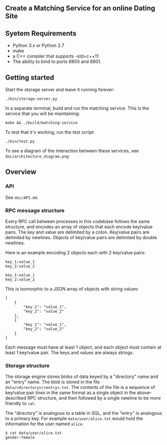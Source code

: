 ## Create a Matching Service for an online Dating Site
## Syetem Requirements

* Python 3.x or Python 2.7
* make
* a C++ compiler that supports -std=c++11
* The ability to bind to ports 8800 and 8801.

## Getting started

Start the storage server and leave it running forever:

```
./bin/storage-server.py
```

In a separate terminal, build and run the matching service.
This is the service that you will be maintaining:

```
make && ./build/matching-service
```

To test that it's working, run the test script:

```
./bin/test.py
```

To see a diagram of the interaction between these services, see `doc/architecture_diagram.png`:

## Overview

### API

See `doc/API.md`.

### RPC message structure

Every RPC call between processes in this codebase follows the same structure,
and encodes an array of objects that each encode key/value pairs.
The key and value are delimited by a colon.
Key/value pairs are delimited by newlines.
Objects of key/value pairs are delimited by double newlines.

Here is an example encoding 2 objects each with 2 key/value pairs:

```
key_1:value_1
key_2:value_2

key_1:value_1
key_2:value_2
```

This is isomorphic to a JSON array of objects with string values:

```
[
    {
        "key_1": "value_1",
        "key_2": "value_2"
    },
    {
        "key_1": "value_1",
        "key_2": "value_2"
    }
]
```

Each message must have at least 1 object, and each object must contain at least 1 key/value pair.
The keys and values are always strings.

### Storage structure

The storage engine stores blobs of data keyed by a "directory" name and an "entry" name.
The blob is stored in the file `data/<directory>/<entry>.txt`.
The contents of the file is a sequence of key/value pair lines
in the same format as a single object in the above-described RPC structure,
and then followed by a single newline to be more friendly to `cat`.

The "directory" is analogous to a table in SQL, and the "entry" is analogous to a primary key.
For example `data/user/alice.txt` would hold the information for the user named `alice`.

```
$ cat data/user/alice.txt
gender:female
```
